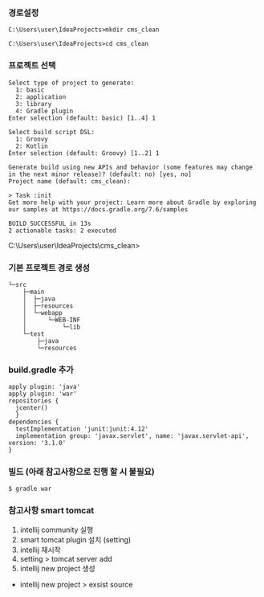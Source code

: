 
### 경로설정
```
C:\Users\user\IdeaProjects>mkdir cms_clean

C:\Users\user\IdeaProjects>cd cms_clean
```

### 프로젝트 선택
```
Select type of project to generate:
  1: basic
  2: application
  3: library
  4: Gradle plugin
Enter selection (default: basic) [1..4] 1

Select build script DSL:
  1: Groovy
  2: Kotlin
Enter selection (default: Groovy) [1..2] 1

Generate build using new APIs and behavior (some features may change in the next minor release)? (default: no) [yes, no]
Project name (default: cms_clean):

> Task :init
Get more help with your project: Learn more about Gradle by exploring our samples at https://docs.gradle.org/7.6/samples

BUILD SUCCESSFUL in 13s
2 actionable tasks: 2 executed
```

C:\Users\user\IdeaProjects\cms_clean>                          

### 기본 프로젝트 경로 생성

```
└─src
    ├─main
    │  ├─java
    │  ├─resources
    │  └─webapp
    │      └─WEB-INF
    │          └─lib
    └─test
        ├─java
        └─resources
```



### build.gradle 추가
```
apply plugin: 'java'
apply plugin: 'war'
repositories {
  jcenter()
  }
dependencies {
  testImplementation 'junit:junit:4.12'
  implementation group: 'javax.servlet', name: 'javax.servlet-api', version: '3.1.0'
}

```


### 빌드 (아래 참고사항으로 진행 할 시 불필요)
```
$ gradle war 
```

### 참고사항 smart tomcat
1. intellij community 실행
2. smart tomcat plugin 설치 (setting)
3. intellij 재시작
4. setting > tomcat server add
5. intellij new project 생성
  - intellij new project > exsist source
  


